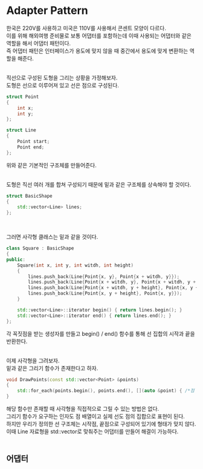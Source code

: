 # Adapter Pattern  

한국은 220V를 사용하고 미국은 110V를 사용해서 콘센트 모양이 다르다.  
이를 위해 해외여행 준비물로 보통 어댑터를 포함하는데 이때 사용되는 어댑터와 같은 역할을 해서 어댑터 패턴이다.  
즉 어댑터 패턴은 인터페이스가 용도에 맞지 않을 때 중간에서 용도에 맞게 변환하는 역할을 해준다.  
&nbsp;  

직선으로 구성된 도형을 그리는 상황을 가정해보자.  
도형은 선으로 이루어져 있고 선은 점으로 구성된다.  
```c++
struct Point
{
    int x;
    int y;
};

struct Line
{
    Point start;
    Point end;
};
```
위와 같은 기본적인 구조체를 만들어준다.  
&nbsp;  

도형은 직선 여러 개를 합쳐 구성되기 때문에 밑과 같은 구조체를 상속해야 할 것이다.  
```c++
struct BasicShape
{
    std::vector<Line> lines;
};
```
&nbsp;  

그러면 사각형 클래스는 밑과 같을 것이다.  
```c++
class Square : BasicShape
{
public:
    Square(int x, int y, int witdh, int height)
    {
        lines.push_back(Line{Point{x, y}, Point{x + witdh, y}});
        lines.push_back(Line{Point{x + witdh, y}, Point{x + witdh, y + height}});
        lines.push_back(Line{Point{x + witdh, y + height}, Point{x, y + height}});
        lines.push_back(Line{Point{x, y + height}, Point{x, y}});
    }

    std::vector<Line>::iterator begin() { return lines.begin(); }
    std::vector<Line>::iterator end() { return lines.end(); }
};
```
각 꼭짓점을 받는 생성자를 만들고 begin() / end() 함수를 통해 선 집합의 시작과 끝을 반환한다.  
&nbsp;  

이제 사각형을 그려보자.  
밑과 같은 그리기 함수가 존재한다고 하자.  
```c++
void DrawPoints(const std::vector<Point> &points)
{
    std::for_each(points.begin(), points.end(), [](auto &point) { /*점 그리기 로직*/ });
}
```
해당 함수만 존재할 때 사각형을 직접적으로 그릴 수 있는 방법은 없다.  
그리기 함수가 요구하는 인자도 점 배열이고 실제 선도 점의 집합으로 표현이 된다.   
하지만 우리가 정의한 선 구조체는 시작점, 끝점으로 구성되어 있기에 형태가 맞지 않다.  
이때 Line 자료형을 std::vector<Point>로 맞춰주는 어댑터를 만들어 해결이 가능하다.  
&nbsp;  

## 어댑터  


